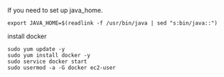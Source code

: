 If you need to set up java_home.
```
export JAVA_HOME=$(readlink -f /usr/bin/java | sed "s:bin/java::")
```

install docker 
```
sudo yum update -y
sudo yum install docker -y
sudo service docker start
sudo usermod -a -G docker ec2-user
```
